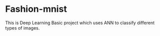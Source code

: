 # Fashion-mnist
This is Deep Learning Basic project which uses ANN to classify different types of images.
